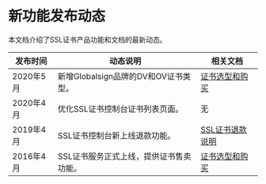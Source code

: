 # 新功能发布动态

本文档介绍了SSL证书产品功能和文档的最新动态。

|发布时间|动态说明|相关文档|
|----|----|----|
|2020年5月|新增Globalsign品牌的DV和OV证书类型。|[证书选型和购买](/intl.zh-CN/证书购买/证书选型和购买.md)|
|2020年4月|优化SSL证书控制台证书列表页面。|无|
|2019年4月|SSL证书控制台新上线退款功能。|[SSL证书退款说明](/intl.zh-CN/证书退款/SSL证书退款说明.md)|
|2016年4月|SSL证书服务正式上线，提供证书售卖功能。|[证书选型和购买](/intl.zh-CN/证书购买/证书选型和购买.md)|

